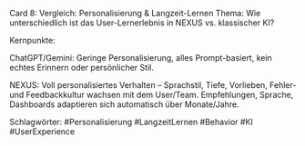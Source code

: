 Card 8: Vergleich: Personalisierung & Langzeit-Lernen
Thema: Wie unterschiedlich ist das User-Lernerlebnis in NEXUS vs. klassischer KI?

Kernpunkte:

ChatGPT/Gemini: Geringe Personalisierung, alles Prompt-basiert, kein echtes Erinnern oder persönlicher Stil.

NEXUS: Voll personalisiertes Verhalten – Sprachstil, Tiefe, Vorlieben, Fehler- und Feedbackkultur wachsen mit dem User/Team. Empfehlungen, Sprache, Dashboards adaptieren sich automatisch über Monate/Jahre.

Schlagwörter: #Personalisierung #LangzeitLernen #Behavior #KI #UserExperience